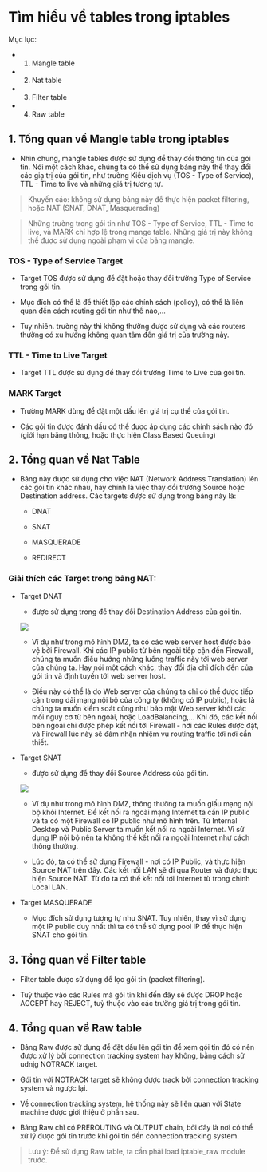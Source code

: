 # Tìm hiểu về tables trong iptables

Mục lục:
- 1. Mangle table
- 2. Nat table
- 3. Filter table
- 4. Raw table



## 1. Tổng quan về Mangle table trong iptables

- Nhìn chung, mangle tables được sử dụng để thay đổi thông tin của gói tin. Nói một cách khác, chúng ta có thể sử dụng bảng này thể thay đổi các giạ trị của gói tin, như  trường Kiểu dịch vụ (TOS - Type of Service), TTL - Time to live và những giá trị tương tự.

> Khuyến cáo: không sử dụng bảng này để thực hiện packet filtering, hoặc NAT (SNAT, DNAT, Masquerading)

> Những trường trong gói tin như TOS - Type of Service, TTL - Time to live, và MARK chỉ hợp lệ trong mange table. Những giá trị này không thể được sử dụng ngoài phạm vi của bảng mangle.

### TOS - Type of Service Target

- Target TOS được sử dụng để đặt hoặc thay đổi trường Type of Service trong gói tin. 

- Mục đích có thể là để thiết lập các chính sách (policy), có thể là liên quan đến cách routing gói tin như thế nào,... 

- Tuy nhiên. trường này thì không thường được sử dụng và các routers thường có xu hướng không quan tâm đến giá trị của trường này.


### TTL - Time to Live Target

- Target TTL được sử dụng để thay đổi trường Time to Live của gói tin.

### MARK Target

- Trường MARK dùng để đặt một dấu lên giá trị cụ thể của gói tin. 

- Các gói tin được đánh dấu có thể được áp dụng các chính sách nào đó (giới hạn băng thông, hoặc thực hiện Class Based Queuing)


## 2. Tổng quan về Nat Table

- Bảng này được sử dụng cho việc NAT (Network Address Translation) lên các gói tin khác nhau, hay chính là việc thay đổi trường Source hoặc Destination address. Các targets được sử dụng trong bảng này là:
  - DNAT

  - SNAT

  - MASQUERADE

  - REDIRECT

### Giải thích các Target trong bảng NAT:

- Target DNAT 
   - được sử dụng trong để thay đổi Destination Address của gói tin. 

   ![](../images/dmz-dnat.png)
  
  - Ví dụ như trong mô hình DMZ, ta có các web server host được bảo vệ bởi Firewall. Khi các IP public từ bên ngoài tiếp cận đến Firewall, chúng ta muốn điều hướng những luồng traffic này tới web server của chúng ta. Hay nói một cách khác, thay đổi địa chỉ đích đến của gói tin và định tuyến tới web server host.

  - Điều này có thể là do Web server của chúng ta chỉ có thể được tiếp cận trong dải mạng nội bộ của công ty (không có IP public), hoặc là chúng ta muốn kiểm soát cũng như bảo mật Web server khỏi các mối nguy cơ từ bên ngoài, hoặc LoadBalancing,... Khi đó, các kết nối bên ngoài chỉ được phép kết nối tới Firewall - nơi các Rules được đặt, và Firewall lúc này sẽ đảm nhận nhiệm vụ routing traffic tới nơi cần thiết.

- Target SNAT 
  - được sử dụng để thay đổi Source Address của gói tin. 

  ![](../images/dmz-snat.png)

  - Ví dụ như trong mô hình DMZ, thông thường ta muốn giấu mạng nội bộ khỏi Internet. Để kết nối ra ngoài mạng Internet ta cần IP public và ta có một Firewall có IP public như mô hình trên. Từ Internal Desktop và Public Server ta muốn kết nối ra ngoài Internet.
  Vì sử dụng IP nội bộ nên ta không thể kết nối ra ngoài Internet như cách thông thường. 
  
  - Lúc đó, ta có thể sử dụng Firewall - nơi có IP Public, và thực hiện Source NAT trên đây. Các kết nối LAN sẽ đi qua Router và được thực hiện Source NAT. Từ đó ta có thể kết nối tới Internet từ trong chính Local LAN.


- Target MASQUERADE
  - Mục đích sử dụng tương tự như SNAT. Tuy nhiên, thay vì sử dụng một IP public duy nhất thì ta có thể sử dụng pool IP để thực hiện SNAT cho gói tin.

## 3. Tổng quan về Filter table

- Filter table được sử dụng để lọc gói tin (packet filtering).

- Tuỳ thuộc vào các Rules mà gói tin khi đến đây sẽ được DROP hoặc ACCEPT hay REJECT, tuỳ thuộc vào các trường giá trị trong gói tin.

## 4. Tổng quan về Raw table

- Bảng Raw được sử dụng để đặt dấu lên gói tin để xem gói tin đó có nên được xử lý bởi connection tracking system hay không, bằng cách sử udnjg NOTRACK target.

- Gói tin với NOTRACK target sẽ không được track bởi connection tracking system và ngược lại.

- Về connection tracking system, hệ thống này sẽ liên quan với State machine được giới thiệu ở phần sau.

- Bảng Raw chỉ có PREROUTING và OUTPUT chain, bởi đây là nơi có thể xử lý được gói tin trước khi gói tin đến connection tracking system.

> Lưu ý: Để sử dụng Raw table, ta cần phải load iptable_raw module trước.